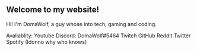 ## Welcome to my website!

Hi! I'm DomaWolf, a guy whose into tech, gaming and coding.

Avaliablity:
Youtube
Discord: DomaWolf#5464
Twitch
GitHub
Reddit
Twitter
Spotify (Idonno why who knows)

